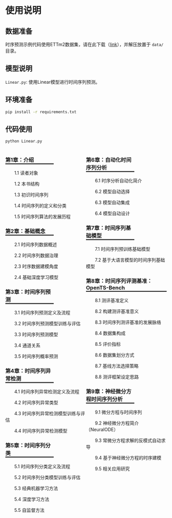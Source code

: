 # 使用说明

## 数据准备
时序预测示例代码使用ETTm2数据集，请在此下载（[link](https://drive.google.com/file/d/1v5az7yXB5J4se5UHrmXzedSCrMlDWAtH/view?usp=sharing)），并解压放置于 `data/`目录。

## 模型说明
`Linear.py`: 使用Linear模型进行时间序列预测。

## 环境准备
```bash
pip install -r requirements.txt
```
## 代码使用

```python
python Linear.py
```

<div style="display:grid;grid-template-columns: 1fr 1fr;">
<div>
<div>
<h3 style="border-bottom: 3px solid #333; width:60%">第1章：介绍</h3>
<p style="margin-top:10px;text-indent:2em">1.1 读者对象</p>
<p style="margin-top:10px;text-indent:2em">1.2 本书结构</p>
<p style="margin-top:10px;text-indent:2em">1.3 初识时间序列</p>
<p style="margin-top:10px;text-indent:2em">1.4 时间序列的定义和分类</p>
<p style="margin-top:10px;text-indent:2em">1.5 时间序列算法的发展历程</p>
</div>
<div>
<h3 style="border-bottom: 3px solid #333; width:60%">第2章：基础概念</h3>
<p style="margin-top:10px;text-indent:2em">2.1 时间序列数据概述</p>
<p style="margin-top:10px;text-indent:2em">2.2 时间序列数据治理</p>
<p style="margin-top:10px;text-indent:2em">2.3 时序数据建模角度</p>
<p style="margin-top:10px;text-indent:2em">2.4 基础深度学习模型</p>
</div>
<div>
<h3 style="border-bottom: 3px solid #333; width:60%">第3章：时间序列预测</h3>
<p style="margin-top:10px;text-indent:2em">3.1 时间序列预测定义及流程</p>
<p style="margin-top:10px;text-indent:2em">3.2 时间序列预测模型训练与评估</p>
<p style="margin-top:10px;text-indent:2em">3.3 时间序列预测模型</p>
<p style="margin-top:10px;text-indent:2em">3.4 通道关系</p>
<p style="margin-top:10px;text-indent:2em">3.5 时间序列概率预测</p>
</div>
<div>
<h3 style="border-bottom: 3px solid #333; width:60%">第4章：时间序列异常检测</h3>
<p style="margin-top:10px;text-indent:2em">4.1 时间序列异常检测定义及流程</p>
<p style="margin-top:10px;text-indent:2em">4.2 时间序列异常类型</p>
<p style="margin-top:10px;text-indent:2em">4.3 时间序列异常检测模型训练与评估</p>
<p style="margin-top:10px;text-indent:2em">4.4 时间序列异常检测模型</p>
</div>
<div>
<h3 style="border-bottom: 3px solid #333; width:60%">第5章：时间序列分类</h3>
<p style="margin-top:10px;text-indent:2em">5.1 时间序列分类定义及流程</p>
<p style="margin-top:10px;text-indent:2em">5.2 时间序列分类模型训练与评估</p>
<p style="margin-top:10px;text-indent:2em">5.3 经典机器学习方法</p>
<p style="margin-top:10px;text-indent:2em">5.4 深度学习方法</p>
<p style="margin-top:10px;text-indent:2em">5.5 自监督方法</p>
</div>
</div>
<div>
<div>
<h3 style="border-bottom: 3px solid #333; width:60%">第6章：自动化时间序列分析</h3>
<div>
<p style="margin-top:10px;text-indent:2em">6.1 时序分析自动化简介</p>
<p style="margin-top:10px;text-indent:2em">6.2 模型自动选择</p>
<p style="margin-top:10px;text-indent:2em">6.3 模型自动集成</p>
<p style="margin-top:10px;text-indent:2em">6.4 模型自动设计</p>
</div>
<div>
<h3 style="border-bottom: 3px solid #333; width:60%;">第7章：时间序列基础模型</h3>
<p style="margin-top:10px;text-indent:2em">7.1 时间序列预训练基础模型</p>
<p style="margin-top:10px;text-indent:2em">7.2 基于大语言模型的时间序列基础模型</p>
</div>
  <div>
  <h3 style="border-bottom: 3px solid #333; width: fit-content; padding-right:25px">第8章：时间序列评测基准：OpenTS-Bench</h3>
  <p style="margin-top:10px;text-indent:2em">8.1 测评基准定义</p>
  <p style="margin-top:10px;text-indent:2em">8.2 构建测评基准意义</p>
  <p style="margin-top:10px;text-indent:2em">8.3 时间序列测评基准的发展脉络</p>
  <p style="margin-top:10px;text-indent:2em">8.4 数据集构成</p>
  <p style="margin-top:10px;text-indent:2em">8.5 评价指标</p>
  <p style="margin-top:10px;text-indent:2em">8.6 数据集划分方式</p>
  <p style="margin-top:10px;text-indent:2em">8.7 基线方法选择策略</p>
  <p style="margin-top:10px;text-indent:2em">8.8 测评框架设定思路</p>
  </div>
  <div>
  <h3 style="border-bottom: 3px solid #333; width: 60%;">第9章：神经微分方程时间序列分析</h3>
  <p style="margin-top:10px;text-indent:2em">9.1 微分方程与时间序列</p>
  <p style="margin-top:10px;text-indent:2em">9.2 神经微分方程简介（NeuralODE）</p>
  <p style="margin-top:10px;text-indent:2em">9.3 常微分方程求解的反模式自动求导</p>
  <p style="margin-top:10px;text-indent:2em">9.4 基于神经微分方程的时序建模</p>
  <p style="margin-top:10px;text-indent:2em">9.5 相关应用研究</p>
  </div>
</div>
</div>
</div>
